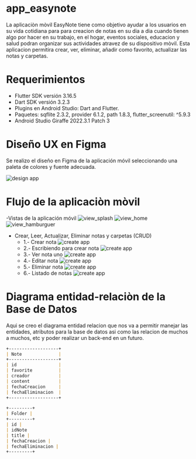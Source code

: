 # app_easynote

La aplicaciòn mòvil EasyNote tiene como objetivo ayudar a los usuarios en su vida cotidiana para para creacion de notas en su
dia a dia cuando tienen algo por hacer en su trabajo, en el hogar, eventos sociales, educacion y salud podran organizar sus
actividades atravez de su dispositivo mòvil. Esta aplicacion permitira crear, ver, eliminar, añadir como favorito, actualizar las notas
y carpetas.


# Requerimientos

- Flutter SDK versión 3.16.5
- Dart SDK versión 3.2.3
- Plugins en Android Studio: Dart and Flutter.
- Paquetes: sqflite 2.3.2, provider 6.1.2, path 1.8.3, flutter_screenutil: ^5.9.3
- Android Studio Giraffe 2022.3.1 Patch 3

# Diseño UX en Figma

Se realizo el diseño en Figma de la aplicación móvil seleccionando una paleta de colores y fuente adecuada.

![design app](assets/disenoux_figma.png)

# Flujo de la aplicaciòn mòvil

-Vistas de la aplicación móvil
![view_splash](assets/1_splash_easynote.png)
![view_home](assets/2_home_easynote.png)
![view_hamburguer](assets/3_hamburguerMain_easynote.png)

- Crear, Leer, Actualizar, Eliminar notas y carpetas (CRUD)
  - 1.- Crear nota
    ![create app](assets/4_addNote_easynote.png)
  - 2.- Escribiendo para crear nota
    ![create app](assets/5_addNoteWrite_easynote.png)
  - 3.- Ver nota uno
    ![create app](assets/6_listNotes_easynote.png)
  - 4.- Editar nota
    ![create app](assets/7_editNote_easynote.png)
  - 5.- Eliminar nota
    ![create app](assets/8_deleteNote_easynote.png)
  - 6.- Listado de notas
    ![create app](assets/9_listMoreNotes_easynote.png)


# Diagrama entidad-relaciòn de la Base de Datos
Aqui se creo el diagrama entidad relacion que nos va a permitir manejar las entidades, atributos para 
la base de datos asi como las relacion de muchos a muchos, etc y poder realizar un back-end en un futuro.

```markdown
+-------------------+
| Note              |
+-------------------+
| id                |
| favorite          |
| creador           |
| content           |
| fechaCreacion     |
| fechaEliminacion  |
+-------------------+
```

```markdown
+---------+
| Folder |
+---------+
| id |
| idNote
| title |
| fechaCreacion |
| fechaEliminacion |
+---------+
```